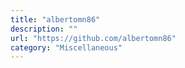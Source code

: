 ```yaml
---
title: "albertomn86"
description: ""
url: "https://github.com/albertomn86"
category: "Miscellaneous"
---
```

